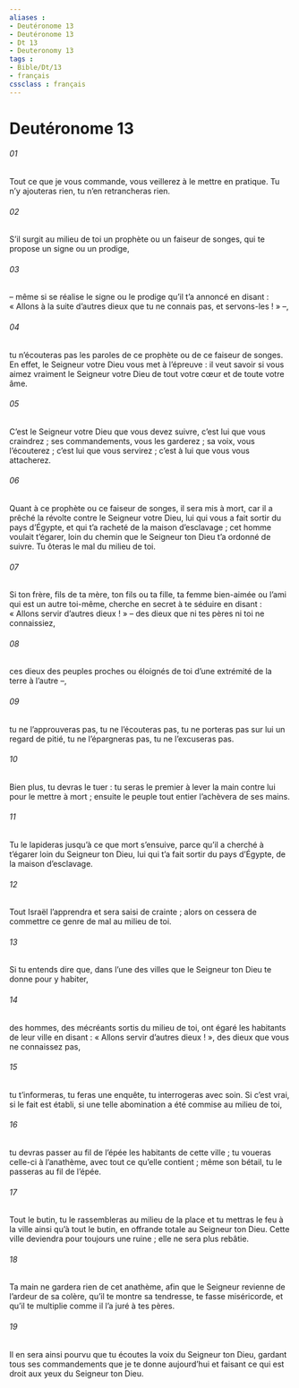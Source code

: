```yaml
---
aliases : 
- Deutéronome 13
- Deutéronome 13
- Dt 13
- Deuteronomy 13
tags : 
- Bible/Dt/13
- français
cssclass : français
---
```


# Deutéronome 13

###### 01
Tout ce que je vous commande, vous veillerez à le mettre en pratique. Tu n’y ajouteras rien, tu n’en retrancheras rien.
###### 02
S’il surgit au milieu de toi un prophète ou un faiseur de songes, qui te propose un signe ou un prodige,
###### 03
– même si se réalise le signe ou le prodige qu’il t’a annoncé en disant : « Allons à la suite d’autres dieux que tu ne connais pas, et servons-les ! » –,
###### 04
tu n’écouteras pas les paroles de ce prophète ou de ce faiseur de songes. En effet, le Seigneur votre Dieu vous met à l’épreuve : il veut savoir si vous aimez vraiment le Seigneur votre Dieu de tout votre cœur et de toute votre âme.
###### 05
C’est le Seigneur votre Dieu que vous devez suivre, c’est lui que vous craindrez ; ses commandements, vous les garderez ; sa voix, vous l’écouterez ; c’est lui que vous servirez ; c’est à lui que vous vous attacherez.
###### 06
Quant à ce prophète ou ce faiseur de songes, il sera mis à mort, car il a prêché la révolte contre le Seigneur votre Dieu, lui qui vous a fait sortir du pays d’Égypte, et qui t’a racheté de la maison d’esclavage ; cet homme voulait t’égarer, loin du chemin que le Seigneur ton Dieu t’a ordonné de suivre. Tu ôteras le mal du milieu de toi.
###### 07
Si ton frère, fils de ta mère, ton fils ou ta fille, ta femme bien-aimée ou l’ami qui est un autre toi-même, cherche en secret à te séduire en disant : « Allons servir d’autres dieux ! » – des dieux que ni tes pères ni toi ne connaissiez,
###### 08
ces dieux des peuples proches ou éloignés de toi d’une extrémité de la terre à l’autre –,
###### 09
tu ne l’approuveras pas, tu ne l’écouteras pas, tu ne porteras pas sur lui un regard de pitié, tu ne l’épargneras pas, tu ne l’excuseras pas.
###### 10
Bien plus, tu devras le tuer : tu seras le premier à lever la main contre lui pour le mettre à mort ; ensuite le peuple tout entier l’achèvera de ses mains.
###### 11
Tu le lapideras jusqu’à ce que mort s’ensuive, parce qu’il a cherché à t’égarer loin du Seigneur ton Dieu, lui qui t’a fait sortir du pays d’Égypte, de la maison d’esclavage.
###### 12
Tout Israël l’apprendra et sera saisi de crainte ; alors on cessera de commettre ce genre de mal au milieu de toi.
###### 13
Si tu entends dire que, dans l’une des villes que le Seigneur ton Dieu te donne pour y habiter,
###### 14
des hommes, des mécréants sortis du milieu de toi, ont égaré les habitants de leur ville en disant : « Allons servir d’autres dieux ! », des dieux que vous ne connaissez pas,
###### 15
tu t’informeras, tu feras une enquête, tu interrogeras avec soin. Si c’est vrai, si le fait est établi, si une telle abomination a été commise au milieu de toi,
###### 16
tu devras passer au fil de l’épée les habitants de cette ville ; tu voueras celle-ci à l’anathème, avec tout ce qu’elle contient ; même son bétail, tu le passeras au fil de l’épée.
###### 17
Tout le butin, tu le rassembleras au milieu de la place et tu mettras le feu à la ville ainsi qu’à tout le butin, en offrande totale au Seigneur ton Dieu. Cette ville deviendra pour toujours une ruine ; elle ne sera plus rebâtie.
###### 18
Ta main ne gardera rien de cet anathème, afin que le Seigneur revienne de l’ardeur de sa colère, qu’il te montre sa tendresse, te fasse miséricorde, et qu’il te multiplie comme il l’a juré à tes pères.
###### 19
Il en sera ainsi pourvu que tu écoutes la voix du Seigneur ton Dieu, gardant tous ses commandements que je te donne aujourd’hui et faisant ce qui est droit aux yeux du Seigneur ton Dieu.
